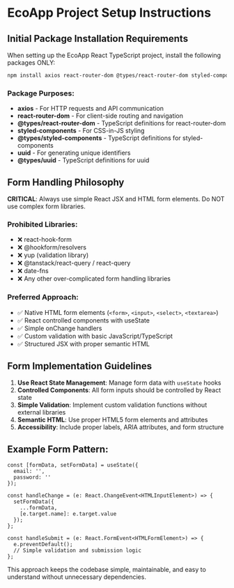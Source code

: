 # EcoApp Project Setup Instructions

## Initial Package Installation Requirements

When setting up the EcoApp React TypeScript project, install the following packages ONLY:

```bash
npm install axios react-router-dom @types/react-router-dom styled-components @types/styled-components uuid @types/uuid
```

### Package Purposes:
- **axios** - For HTTP requests and API communication
- **react-router-dom** - For client-side routing and navigation
- **@types/react-router-dom** - TypeScript definitions for react-router-dom
- **styled-components** - For CSS-in-JS styling
- **@types/styled-components** - TypeScript definitions for styled-components
- **uuid** - For generating unique identifiers
- **@types/uuid** - TypeScript definitions for uuid

## Form Handling Philosophy

**CRITICAL**: Always use simple React JSX and HTML form elements. Do NOT use complex form libraries.

### Prohibited Libraries:
- ❌ react-hook-form
- ❌ @hookform/resolvers
- ❌ yup (validation library)
- ❌ @tanstack/react-query / react-query
- ❌ date-fns
- ❌ Any other over-complicated form handling libraries

### Preferred Approach:
- ✅ Native HTML form elements (`<form>`, `<input>`, `<select>`, `<textarea>`)
- ✅ React controlled components with useState
- ✅ Simple onChange handlers
- ✅ Custom validation with basic JavaScript/TypeScript
- ✅ Structured JSX with proper semantic HTML

## Form Implementation Guidelines

1. **Use React State Management**: Manage form data with `useState` hooks
2. **Controlled Components**: All form inputs should be controlled by React state
3. **Simple Validation**: Implement custom validation functions without external libraries
4. **Semantic HTML**: Use proper HTML5 form elements and attributes
5. **Accessibility**: Include proper labels, ARIA attributes, and form structure

## Example Form Pattern:

```tsx
const [formData, setFormData] = useState({
  email: '',
  password: ''
});

const handleChange = (e: React.ChangeEvent<HTMLInputElement>) => {
  setFormData({
    ...formData,
    [e.target.name]: e.target.value
  });
};

const handleSubmit = (e: React.FormEvent<HTMLFormElement>) => {
  e.preventDefault();
  // Simple validation and submission logic
};
```

This approach keeps the codebase simple, maintainable, and easy to understand without unnecessary dependencies.
